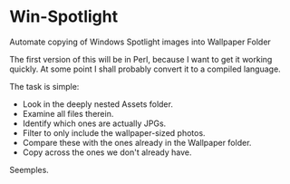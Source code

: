 # Win-Spotlight
Automate copying of Windows Spotlight images into Wallpaper Folder

The first version of this will be in Perl, because I want to get it working quickly. At some point I shall probably convert it to a compiled language.

The task is simple:
* Look in the deeply nested Assets folder.
* Examine all files therein.
* Identify which ones are actually JPGs.
* Filter to only include the wallpaper-sized photos.
* Compare these with the ones already in the Wallpaper folder.
* Copy across the ones we don't already have.

Seemples.
